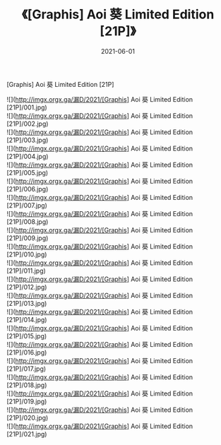 ﻿---
layout: post
title:  《[Graphis] Aoi 葵 Limited Edition [21P]》
date:   2021-06-01
img: http://imgx.orgx.ga/漏D/2021/[Graphis] Aoi 葵 Limited Edition [21P]/000.jpg
categories: [美女, 清纯, 唯美]
---

[Graphis] Aoi 葵 Limited Edition [21P]

  ![](http://imgx.orgx.ga/漏D/2021/[Graphis] Aoi 葵 Limited Edition [21P]/001.jpg) <br> ![](http://imgx.orgx.ga/漏D/2021/[Graphis] Aoi 葵 Limited Edition [21P]/002.jpg) <br> ![](http://imgx.orgx.ga/漏D/2021/[Graphis] Aoi 葵 Limited Edition [21P]/003.jpg) <br> ![](http://imgx.orgx.ga/漏D/2021/[Graphis] Aoi 葵 Limited Edition [21P]/004.jpg) <br> ![](http://imgx.orgx.ga/漏D/2021/[Graphis] Aoi 葵 Limited Edition [21P]/005.jpg) <br> ![](http://imgx.orgx.ga/漏D/2021/[Graphis] Aoi 葵 Limited Edition [21P]/006.jpg) <br> ![](http://imgx.orgx.ga/漏D/2021/[Graphis] Aoi 葵 Limited Edition [21P]/007.jpg) <br> ![](http://imgx.orgx.ga/漏D/2021/[Graphis] Aoi 葵 Limited Edition [21P]/008.jpg) <br> ![](http://imgx.orgx.ga/漏D/2021/[Graphis] Aoi 葵 Limited Edition [21P]/009.jpg) <br> ![](http://imgx.orgx.ga/漏D/2021/[Graphis] Aoi 葵 Limited Edition [21P]/010.jpg) <br> ![](http://imgx.orgx.ga/漏D/2021/[Graphis] Aoi 葵 Limited Edition [21P]/011.jpg) <br> ![](http://imgx.orgx.ga/漏D/2021/[Graphis] Aoi 葵 Limited Edition [21P]/012.jpg) <br> ![](http://imgx.orgx.ga/漏D/2021/[Graphis] Aoi 葵 Limited Edition [21P]/013.jpg) <br> ![](http://imgx.orgx.ga/漏D/2021/[Graphis] Aoi 葵 Limited Edition [21P]/014.jpg) <br> ![](http://imgx.orgx.ga/漏D/2021/[Graphis] Aoi 葵 Limited Edition [21P]/015.jpg) <br> ![](http://imgx.orgx.ga/漏D/2021/[Graphis] Aoi 葵 Limited Edition [21P]/016.jpg) <br> ![](http://imgx.orgx.ga/漏D/2021/[Graphis] Aoi 葵 Limited Edition [21P]/017.jpg) <br> ![](http://imgx.orgx.ga/漏D/2021/[Graphis] Aoi 葵 Limited Edition [21P]/018.jpg) <br> ![](http://imgx.orgx.ga/漏D/2021/[Graphis] Aoi 葵 Limited Edition [21P]/019.jpg) <br> ![](http://imgx.orgx.ga/漏D/2021/[Graphis] Aoi 葵 Limited Edition [21P]/020.jpg) <br> ![](http://imgx.orgx.ga/漏D/2021/[Graphis] Aoi 葵 Limited Edition [21P]/021.jpg) <br>